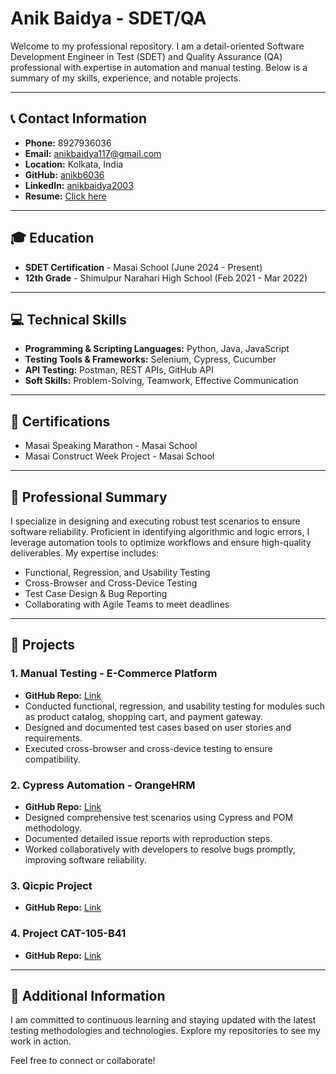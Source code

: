 # Anik Baidya - SDET/QA

Welcome to my professional repository. I am a detail-oriented Software Development Engineer in Test (SDET) and Quality Assurance (QA) professional with expertise in automation and manual testing. Below is a summary of my skills, experience, and notable projects.

---

## 📞 Contact Information

- **Phone:** 8927936036
- **Email:** [anikbaidya117@gmail.com](mailto:anikbaidya117@gmail.com)
- **Location:** Kolkata, India
- **GitHub:** [anikb6036](https://github.com/anikb6036)
- **LinkedIn:** [anikbaidya2003](https://www.linkedin.com/in/anikbaidya2003)
- **Resume:** [Click here](https://resume-builder-test-new.masaischool.com/resume/public?resumeId=6791063c565a02c8ebea2fda)
---

## 🎓 Education

- **SDET Certification** - Masai School (June 2024 - Present)
- **12th Grade** - Shimulpur Narahari High School (Feb 2021 - Mar 2022)

---

## 💻 Technical Skills

- **Programming & Scripting Languages:** Python, Java, JavaScript
- **Testing Tools & Frameworks:** Selenium, Cypress, Cucumber
- **API Testing:** Postman, REST APIs, GitHub API
- **Soft Skills:** Problem-Solving, Teamwork, Effective Communication

---

## 🏅 Certifications

- Masai Speaking Marathon - Masai School
- Masai Construct Week Project - Masai School

---

## 🌟 Professional Summary

I specialize in designing and executing robust test scenarios to ensure software reliability. Proficient in identifying algorithmic and logic errors, I leverage automation tools to optimize workflows and ensure high-quality deliverables. My expertise includes:

- Functional, Regression, and Usability Testing
- Cross-Browser and Cross-Device Testing
- Test Case Design & Bug Reporting
- Collaborating with Agile Teams to meet deadlines

---

## 🚀 Projects

### 1. **Manual Testing - E-Commerce Platform**
- **GitHub Repo:** [Link](https://github.com/anikb6036)
- Conducted functional, regression, and usability testing for modules such as product catalog, shopping cart, and payment gateway.
- Designed and documented test cases based on user stories and requirements.
- Executed cross-browser and cross-device testing to ensure compatibility.

### 2. **Cypress Automation - OrangeHRM**
- **GitHub Repo:** [Link](https://github.com/anikb6036)
- Designed comprehensive test scenarios using Cypress and POM methodology.
- Documented detailed issue reports with reproduction steps.
- Worked collaboratively with developers to resolve bugs promptly, improving software reliability.

### 3. **Qicpic Project**
- **GitHub Repo:** [Link](https://github.com/anikb6036/Qicpic.git)

### 4. **Project CAT-105-B41**
- **GitHub Repo:** [Link](https://github.com/anikb6036/project-CAT-105-B41.git)

---

## 📖 Additional Information

I am committed to continuous learning and staying updated with the latest testing methodologies and technologies. Explore my repositories to see my work in action.

Feel free to connect or collaborate!
